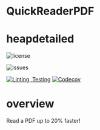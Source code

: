 # QuickReaderPDF
# heapdetailed
![license](https://img.shields.io/badge/license-MIT-blue)

![issues](https://img.shields.io/github/issues/Sbhat92/QuickReaderPDF)


[![Linting, Testing](https://github.com/Sbhat92/QuickReaderPDF/actions/workflows/linting-testing.yml/badge.svg)](https://github.com/Sbhat92/QuickReaderPDF/actions/workflows/linting-testing.yml)
[![Codecov](https://codecov.io/gh/Sbhat92/QuickReaderPDF/branch/main/graph/badge.svg)](https://codecov.io/gh/Sbhat92/QuickReaderPDF)

# overview

Read a PDF up to 20% faster!
